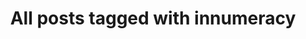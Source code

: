 ---
layout: tag
title: "All posts tagged with innumeracy"
permalink: /weblog/tags/innumeracy/
taxonomy: innumeracy
---